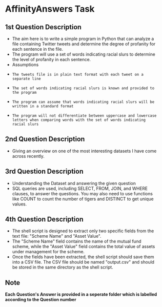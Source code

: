 # AffinityAnswers Task
## 1st Question Description 

- The aim here is to write a simple program in Python that can analyze a file containing Twitter tweets and determine the degree of profanity for each sentence in the file.
- The program will use a set of words indicating racial slurs to determine the level of profanity in each sentence.
- Assumptions
-     The tweets file is in plain text format with each tweet on a separate line
-     The set of words indicating racial slurs is known and provided to the program
-     The program can assume that words indicating racial slurs will be written in a standard format
-     The program will not differentiate between uppercase and lowercase letters when comparing words with the set of words indicating racial slurs 

## 2nd Question Description 

- Giving an overview on one of the most interesting datasets I have come across recently.

## 3rd Question Description
- Understanding the Dataset and answering the given question
- SQL queries are used, including SELECT, FROM, JOIN, and WHERE clauses, to answer the questions. You may also need to use functions like COUNT to count the number of tigers and DISTINCT to get unique values.

## 4th Question Description
- The shell script is designed to extract only two specific fields from the text file: "Scheme Name" and "Asset Value". 
- The "Scheme Name" field contains the name of the mutual fund scheme, while the "Asset Value" field contains the total value of assets under management for the scheme.
- Once the fields have been extracted, the shell script should save them into a CSV file. The CSV file should be named "output.csv" and should be stored in the same directory as the shell script.


## Note

**Each Question's Answer is provided in a seperate folder which is labelled according to the Question number**
